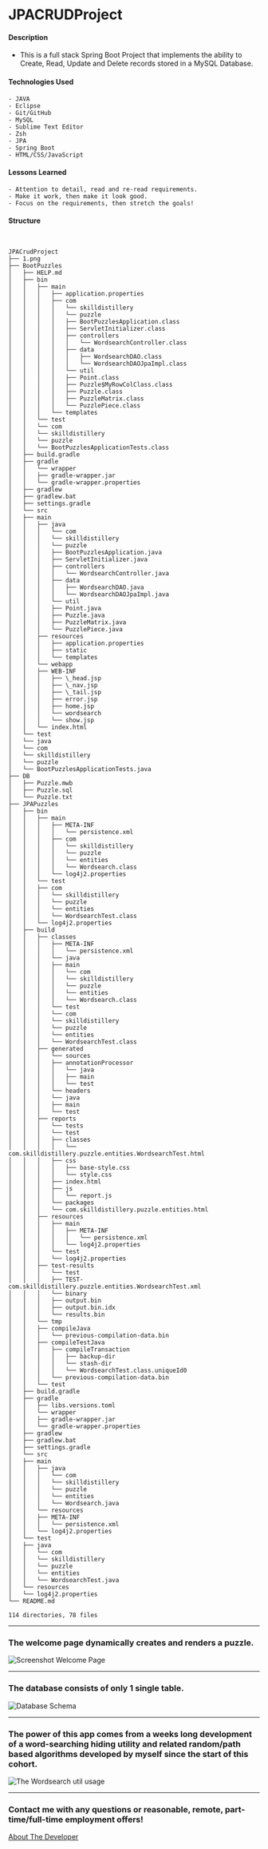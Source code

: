 # JPACRUDProject

#### Description

- This is a full stack Spring Boot Project that implements the ability to Create, Read, Update and Delete records stored in a MySQL Database.

#### Technologies Used

    - JAVA
    - Eclipse
    - Git/GitHub
    - MySQL
    - Sublime Text Editor
    - Zsh
    - JPA
    - Spring Boot
    - HTML/CSS/JavaScript

#### Lessons Learned

    - Attention to detail, read and re-read requirements.
    - Make it work, then make it look good.
    - Focus on the requirements, then stretch the goals!

#### Structure

```


JPACrudProject
├── 1.png
├── BootPuzzles
│   ├── HELP.md
│   ├── bin
│   │   ├── main
│   │   │   ├── application.properties
│   │   │   ├── com
│   │   │   │   └── skilldistillery
│   │   │   │   └── puzzle
│   │   │   │   ├── BootPuzzlesApplication.class
│   │   │   │   ├── ServletInitializer.class
│   │   │   │   ├── controllers
│   │   │   │   │   └── WordsearchController.class
│   │   │   │   ├── data
│   │   │   │   │   ├── WordsearchDAO.class
│   │   │   │   │   └── WordsearchDAOJpaImpl.class
│   │   │   │   └── util
│   │   │   │   ├── Point.class
│   │   │   │   ├── Puzzle$MyRowColClass.class
│   │   │   │   ├── Puzzle.class
│   │   │   │   ├── PuzzleMatrix.class
│   │   │   │   └── PuzzlePiece.class
│   │   │   └── templates
│   │   └── test
│   │   └── com
│   │   └── skilldistillery
│   │   └── puzzle
│   │   └── BootPuzzlesApplicationTests.class
│   ├── build.gradle
│   ├── gradle
│   │   └── wrapper
│   │   ├── gradle-wrapper.jar
│   │   └── gradle-wrapper.properties
│   ├── gradlew
│   ├── gradlew.bat
│   ├── settings.gradle
│   └── src
│   ├── main
│   │   ├── java
│   │   │   └── com
│   │   │   └── skilldistillery
│   │   │   └── puzzle
│   │   │   ├── BootPuzzlesApplication.java
│   │   │   ├── ServletInitializer.java
│   │   │   ├── controllers
│   │   │   │   └── WordsearchController.java
│   │   │   ├── data
│   │   │   │   ├── WordsearchDAO.java
│   │   │   │   └── WordsearchDAOJpaImpl.java
│   │   │   └── util
│   │   │   ├── Point.java
│   │   │   ├── Puzzle.java
│   │   │   ├── PuzzleMatrix.java
│   │   │   └── PuzzlePiece.java
│   │   ├── resources
│   │   │   ├── application.properties
│   │   │   ├── static
│   │   │   └── templates
│   │   └── webapp
│   │   ├── WEB-INF
│   │   │   ├── \_head.jsp
│   │   │   ├── \_nav.jsp
│   │   │   ├── \_tail.jsp
│   │   │   ├── error.jsp
│   │   │   ├── home.jsp
│   │   │   └── wordsearch
│   │   │   └── show.jsp
│   │   └── index.html
│   └── test
│   └── java
│   └── com
│   └── skilldistillery
│   └── puzzle
│   └── BootPuzzlesApplicationTests.java
├── DB
│   ├── Puzzle.mwb
│   ├── Puzzle.sql
│   └── Puzzle.txt
├── JPAPuzzles
│   ├── bin
│   │   ├── main
│   │   │   ├── META-INF
│   │   │   │   └── persistence.xml
│   │   │   ├── com
│   │   │   │   └── skilldistillery
│   │   │   │   └── puzzle
│   │   │   │   └── entities
│   │   │   │   └── Wordsearch.class
│   │   │   └── log4j2.properties
│   │   └── test
│   │   ├── com
│   │   │   └── skilldistillery
│   │   │   └── puzzle
│   │   │   └── entities
│   │   │   └── WordsearchTest.class
│   │   └── log4j2.properties
│   ├── build
│   │   ├── classes
│   │   │   ├── META-INF
│   │   │   │   └── persistence.xml
│   │   │   └── java
│   │   │   ├── main
│   │   │   │   └── com
│   │   │   │   └── skilldistillery
│   │   │   │   └── puzzle
│   │   │   │   └── entities
│   │   │   │   └── Wordsearch.class
│   │   │   └── test
│   │   │   └── com
│   │   │   └── skilldistillery
│   │   │   └── puzzle
│   │   │   └── entities
│   │   │   └── WordsearchTest.class
│   │   ├── generated
│   │   │   └── sources
│   │   │   ├── annotationProcessor
│   │   │   │   └── java
│   │   │   │   ├── main
│   │   │   │   └── test
│   │   │   └── headers
│   │   │   └── java
│   │   │   ├── main
│   │   │   └── test
│   │   ├── reports
│   │   │   └── tests
│   │   │   └── test
│   │   │   ├── classes
│   │   │   │   └── com.skilldistillery.puzzle.entities.WordsearchTest.html
│   │   │   ├── css
│   │   │   │   ├── base-style.css
│   │   │   │   └── style.css
│   │   │   ├── index.html
│   │   │   ├── js
│   │   │   │   └── report.js
│   │   │   └── packages
│   │   │   └── com.skilldistillery.puzzle.entities.html
│   │   ├── resources
│   │   │   ├── main
│   │   │   │   ├── META-INF
│   │   │   │   │   └── persistence.xml
│   │   │   │   └── log4j2.properties
│   │   │   └── test
│   │   │   └── log4j2.properties
│   │   ├── test-results
│   │   │   └── test
│   │   │   ├── TEST-com.skilldistillery.puzzle.entities.WordsearchTest.xml
│   │   │   └── binary
│   │   │   ├── output.bin
│   │   │   ├── output.bin.idx
│   │   │   └── results.bin
│   │   └── tmp
│   │   ├── compileJava
│   │   │   └── previous-compilation-data.bin
│   │   ├── compileTestJava
│   │   │   ├── compileTransaction
│   │   │   │   ├── backup-dir
│   │   │   │   └── stash-dir
│   │   │   │   └── WordsearchTest.class.uniqueId0
│   │   │   └── previous-compilation-data.bin
│   │   └── test
│   ├── build.gradle
│   ├── gradle
│   │   ├── libs.versions.toml
│   │   └── wrapper
│   │   ├── gradle-wrapper.jar
│   │   └── gradle-wrapper.properties
│   ├── gradlew
│   ├── gradlew.bat
│   ├── settings.gradle
│   └── src
│   ├── main
│   │   ├── java
│   │   │   └── com
│   │   │   └── skilldistillery
│   │   │   └── puzzle
│   │   │   └── entities
│   │   │   └── Wordsearch.java
│   │   └── resources
│   │   ├── META-INF
│   │   │   └── persistence.xml
│   │   └── log4j2.properties
│   └── test
│   ├── java
│   │   └── com
│   │   └── skilldistillery
│   │   └── puzzle
│   │   └── entities
│   │   └── WordsearchTest.java
│   └── resources
│   └── log4j2.properties
└── README.md

114 directories, 78 files

```

<hr>

### The welcome page dynamically creates and renders a puzzle.

![Screenshot Welcome Page](1.png)

<hr>

### The database consists of only 1 single table.

![Database Schema](2.png)

<hr>

### The power of this app comes from a weeks long development of a word-searching hiding utility and related random/path based algorithms developed by myself since the start of this cohort.

![The Wordsearch util usage](3.png)

<hr>

### Contact me with any questions or reasonable, remote, part-time/full-time employment offers!

[About The Developer](https://github.com/pasciaks/)
